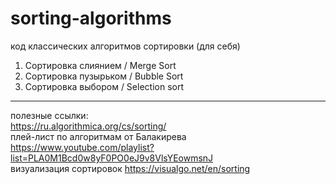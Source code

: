 # sorting-algorithms
код классических алгоритмов сортировки (для себя)
1. Сортировка слиянием / Merge Sort
2. Сортировка пузырьком / Bubble Sort
3. Сортировка выбором / Selection sort



_________________
полезные ссылки:<br>
https://ru.algorithmica.org/cs/sorting/   <br>
плей-лист по алгоритмам от Балакирева https://www.youtube.com/playlist?list=PLA0M1Bcd0w8yF0PO0eJ9v8VlsYEowmsnJ   <br>
визуализация сортировок https://visualgo.net/en/sorting
